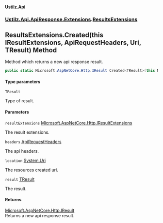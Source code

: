 #### [Ustilz.Api](index.md 'index')
### [Ustilz.Api.ApiResponse.Extensions](Ustilz.Api.ApiResponse.Extensions.md 'Ustilz.Api.ApiResponse.Extensions').[ResultsExtensions](Ustilz.Api.ApiResponse.Extensions.ResultsExtensions.md 'Ustilz.Api.ApiResponse.Extensions.ResultsExtensions')

## ResultsExtensions.Created<TResult>(this IResultExtensions, ApiRequestHeaders, Uri, TResult) Method

Method which returns a new api response result.

```csharp
public static Microsoft.AspNetCore.Http.IResult Created<TResult>(this Microsoft.AspNetCore.Http.IResultExtensions resultExtensions, Ustilz.Api.ApiResponse.ApiRequestHeaders headers, System.Uri location, TResult? result=default(TResult?));
```
#### Type parameters

<a name='Ustilz.Api.ApiResponse.Extensions.ResultsExtensions.Created_TResult_(thisMicrosoft.AspNetCore.Http.IResultExtensions,Ustilz.Api.ApiResponse.ApiRequestHeaders,System.Uri,TResult).TResult'></a>

`TResult`

Type of result.
#### Parameters

<a name='Ustilz.Api.ApiResponse.Extensions.ResultsExtensions.Created_TResult_(thisMicrosoft.AspNetCore.Http.IResultExtensions,Ustilz.Api.ApiResponse.ApiRequestHeaders,System.Uri,TResult).resultExtensions'></a>

`resultExtensions` [Microsoft.AspNetCore.Http.IResultExtensions](https://docs.microsoft.com/en-us/dotnet/api/Microsoft.AspNetCore.Http.IResultExtensions 'Microsoft.AspNetCore.Http.IResultExtensions')

The result extensions.

<a name='Ustilz.Api.ApiResponse.Extensions.ResultsExtensions.Created_TResult_(thisMicrosoft.AspNetCore.Http.IResultExtensions,Ustilz.Api.ApiResponse.ApiRequestHeaders,System.Uri,TResult).headers'></a>

`headers` [ApiRequestHeaders](Ustilz.Api.ApiResponse.ApiRequestHeaders.md 'Ustilz.Api.ApiResponse.ApiRequestHeaders')

The api headers.

<a name='Ustilz.Api.ApiResponse.Extensions.ResultsExtensions.Created_TResult_(thisMicrosoft.AspNetCore.Http.IResultExtensions,Ustilz.Api.ApiResponse.ApiRequestHeaders,System.Uri,TResult).location'></a>

`location` [System.Uri](https://docs.microsoft.com/en-us/dotnet/api/System.Uri 'System.Uri')

The resources created uri.

<a name='Ustilz.Api.ApiResponse.Extensions.ResultsExtensions.Created_TResult_(thisMicrosoft.AspNetCore.Http.IResultExtensions,Ustilz.Api.ApiResponse.ApiRequestHeaders,System.Uri,TResult).result'></a>

`result` [TResult](Ustilz.Api.ApiResponse.Extensions.ResultsExtensions.Created_TResult_(thisMicrosoft.AspNetCore.Http.IResultExtensions,Ustilz.Api.ApiResponse.ApiRequestHeaders,System.Uri,TResult).md#Ustilz.Api.ApiResponse.Extensions.ResultsExtensions.Created_TResult_(thisMicrosoft.AspNetCore.Http.IResultExtensions,Ustilz.Api.ApiResponse.ApiRequestHeaders,System.Uri,TResult).TResult 'Ustilz.Api.ApiResponse.Extensions.ResultsExtensions.Created<TResult>(this Microsoft.AspNetCore.Http.IResultExtensions, Ustilz.Api.ApiResponse.ApiRequestHeaders, System.Uri, TResult).TResult')

The result.

#### Returns
[Microsoft.AspNetCore.Http.IResult](https://docs.microsoft.com/en-us/dotnet/api/Microsoft.AspNetCore.Http.IResult 'Microsoft.AspNetCore.Http.IResult')  
Returns a new api response result.